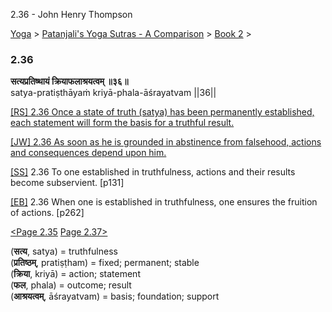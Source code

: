 2.36 - John Henry Thompson 

[Yoga](../../../yoga.html)‎ > ‎[Patanjali's Yoga Sutras - A Comparison](../../patanjani.html)‎ > ‎[Book 2](../book-2.html)‎ > ‎

### 2.36

**सत्यप्रतिष्थायं क्रियाफलाश्रयत्वम् ॥३६॥**  
satya-pratiṣthāyaṁ kriyā-phala-āśrayatvam ||36||  
  
  
[\[RS\] 2.36 Once a state of truth (satya) has been permanently established, each statement will form the basis for a truthful result.](http://www.ashtangayoga.info/philosophy/yoga-sutra-patanjali/chapter-2/item/satya-pratishthayam-kriya-phala-ashrayatvam/)  
  
[\[JW\] 2.36 As soon as he is grounded in abstinence from falsehood, actions and consequences depend upon him.](http://books.google.com/books?id=YzFImjtOxUwC&pg=PA186&ci=155%2C568%2C759%2C73&source=bookclip)  
  
[\[SS\]](http://www.amazon.com/Yoga-Sutras-Patanjali-Commentary-Satchidananda/dp/0932040381) 2.36 To one established in truthfulness, actions and their results become subservient. \[p131\]  
  
[\[EB\]](http://www.amazon.com/Yoga-Sutras-Patanjali-Translation-Commentary/dp/0865477361/ref=sr_1_1?ie=UTF8&s=books&qid=1250508322&sr=1-1) 2.36 When one is established in truthfulness, one ensures the fruition of actions. \[p262\]  
  
[<Page 2.35](235.html)  [Page 2.37>](237.html)  
  
  
  

(**सत्य**, satya) = truthfulness  
(**प्रतिष्ठम्**, pratiṣṭham) = fixed; permanent; stable  
(**क्रिया**, kriyā) = action; statement  
(**फल**, phala) = outcome; result  
(**आश्रयत्वम्**, āśrayatvam) = basis; foundation; support

